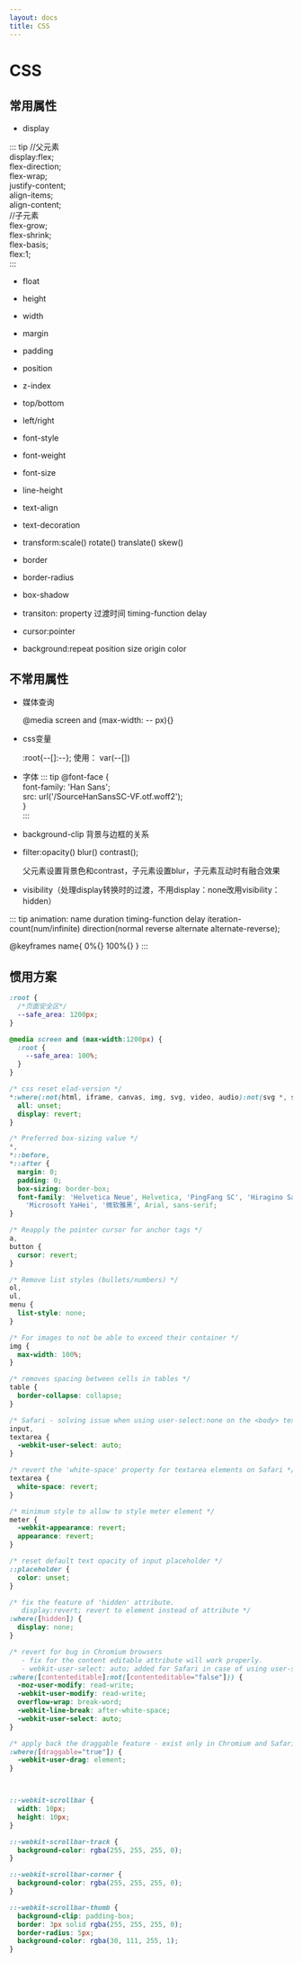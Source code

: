 ```yaml
---
layout: docs
title: CSS
---
```


# CSS

## 常用属性

- display

::: tip
//父元素  
display:flex;  
flex-direction;  
flex-wrap;  
justify-content;  
align-items;  
align-content;  
//子元素  
flex-grow;  
flex-shrink;  
flex-basis;  
flex:1;  
:::

- float

- height

- width

- margin

- padding

- position

- z-index

- top/bottom

- left/right

- font-style

- font-weight

- font-size

- line-height

- text-align

- text-decoration

- transform:scale() rotate() translate() skew()

- border

- border-radius

- box-shadow

- transiton: property 过渡时间 timing-function delay

- cursor:pointer

- background:repeat position size origin color

## 不常用属性

- 媒体查询

  @media  screen and (max-width: -- px){}

- css变量

  :root{--[]:--}; 使用： var(--[])

- 字体
::: tip
@font-face {  
  font-family: 'Han Sans';  
  src: url('/SourceHanSansSC-VF.otf.woff2');  
}  
:::


- background-clip 背景与边框的关系

- filter:opacity() blur() contrast();

  父元素设置背景色和contrast，子元素设置blur，子元素互动时有融合效果

- visibility（处理display转换时的过渡，不用display：none改用visibility：hidden）


::: tip
animation: name duration timing-function delay
iteration-count(num/infinite)
direction(normal reverse alternate alternate-reverse);

@keyframes name{
0%{}
100%{}
}
:::



## 惯用方案

```css
:root {
  /*页面安全区*/
  --safe_area: 1200px;
}

@media screen and (max-width:1200px) {
  :root {
    --safe_area: 100%;
  }
}

/* css reset elad-version */
*:where(:not(html, iframe, canvas, img, svg, video, audio):not(svg *, symbol *)) {
  all: unset;
  display: revert;
}

/* Preferred box-sizing value */
*,
*::before,
*::after {
  margin: 0;
  padding: 0;
  box-sizing: border-box;
  font-family: 'Helvetica Neue', Helvetica, 'PingFang SC', 'Hiragino Sans GB',
    'Microsoft YaHei', '微软雅黑', Arial, sans-serif;
}

/* Reapply the pointer cursor for anchor tags */
a,
button {
  cursor: revert;
}

/* Remove list styles (bullets/numbers) */
ol,
ul,
menu {
  list-style: none;
}

/* For images to not be able to exceed their container */
img {
  max-width: 100%;
}

/* removes spacing between cells in tables */
table {
  border-collapse: collapse;
}

/* Safari - solving issue when using user-select:none on the <body> text input doesn't working */
input,
textarea {
  -webkit-user-select: auto;
}

/* revert the 'white-space' property for textarea elements on Safari */
textarea {
  white-space: revert;
}

/* minimum style to allow to style meter element */
meter {
  -webkit-appearance: revert;
  appearance: revert;
}

/* reset default text opacity of input placeholder */
::placeholder {
  color: unset;
}

/* fix the feature of 'hidden' attribute.
   display:revert; revert to element instead of attribute */
:where([hidden]) {
  display: none;
}

/* revert for bug in Chromium browsers
   - fix for the content editable attribute will work properly.
   - webkit-user-select: auto; added for Safari in case of using user-select:none on wrapper element*/
:where([contenteditable]:not([contenteditable="false"])) {
  -moz-user-modify: read-write;
  -webkit-user-modify: read-write;
  overflow-wrap: break-word;
  -webkit-line-break: after-white-space;
  -webkit-user-select: auto;
}

/* apply back the draggable feature - exist only in Chromium and Safari */
:where([draggable="true"]) {
  -webkit-user-drag: element;
}



::-webkit-scrollbar {
  width: 10px;
  height: 10px;
}

::-webkit-scrollbar-track {
  background-color: rgba(255, 255, 255, 0);
}

::-webkit-scrollbar-corner {
  background-color: rgba(255, 255, 255, 0);
}

::-webkit-scrollbar-thumb {
  background-clip: padding-box;
  border: 3px solid rgba(255, 255, 255, 0);
  border-radius: 5px;
  background-color: rgba(30, 111, 255, 1);
}
```
